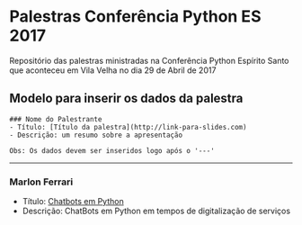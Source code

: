 # Palestras Conferência Python ES 2017

Repositório das palestras ministradas na Conferência Python Espírito Santo que aconteceu em Vila Velha no dia 29 de Abril de 2017

## Modelo para inserir os dados da palestra
```
### Nome do Palestrante
- Título: [Título da palestra](http://link-para-slides.com)
- Descrição: um resumo sobre a apresentação

Obs: Os dados devem ser inseridos logo após o '---'
```
---

### Marlon Ferrari
- Título: [Chatbots em Python](https://github.com/davidalves1/conferencia-python-es-2017/blob/master/docs/chat-bots-em-python.pdf)
- Descrição: ChatBots em Python em tempos de digitalização de serviços